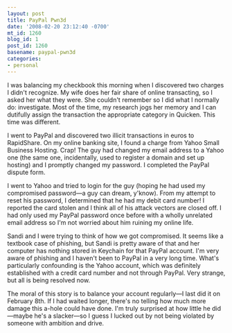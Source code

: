 ```yaml
---
layout: post
title: PayPal Pwn3d
date: '2008-02-20 23:12:40 -0700'
mt_id: 1260
blog_id: 1
post_id: 1260
basename: paypal-pwn3d
categories:
- personal
---
```

<p>
I was balancing my checkbook this morning when I discovered two charges I didn't recognize. My wife does her fair share of online transacting, so I asked her what they were. She couldn't remember so I did what I normally do: investigate. Most of the time, my research jogs her memory and I can dutifully assign the transaction the appropriate category in Quicken. This time was different.
</p>
<p>
I went to PayPal and discovered two illicit transactions in euros to RapidShare. On my online banking site, I found a charge from Yahoo Small Business Hosting. Crap! The guy had changed my email address to a Yahoo one (the same one, incidentally, used to register a domain and set up hosting) and I promptly changed my password. I completed the PayPal dispute form.
</p>
<p>
I went to Yahoo and tried to login for the guy (hoping he had used my compromised password&#x2014;a guy can dream, y'know). From my attempt to reset his password, I determined that he had my debit card number! I reported the card stolen and I think all of his attack vectors are closed off. I had only used my PayPal password once before with a wholly unrelated email address so I'm not worried about him ruining my online life.
</p>
<p>
Sandi and I were trying to think of how we got compromised. It seems like a textbook case of phishing, but Sandi is pretty aware of that and her computer has nothing stored in Keychain for that PayPal account. I'm very aware of phishing and I haven't been to PayPal in a very long time. What's particularly confounding is the Yahoo account, which was definitely established with a credit card number and not through PayPal. Very strange, but all is being resolved now.
</p>
<p>
The moral of this story is to balance your account regularly&#x2014;I last did it on February 8th. If I had waited longer, there's no telling how much more damage this a-hole could have done. I'm truly surprised at how little he did&#x2014;maybe he's a slacker&#x2014;so I guess I lucked out by not being violated by someone with ambition and drive.
</p>
